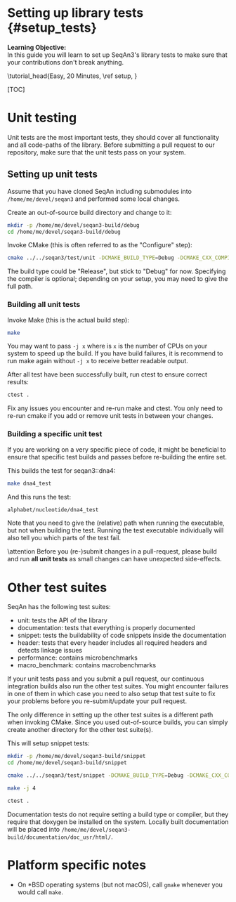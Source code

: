 # Setting up library tests {#setup_tests}

<b>Learning Objective:</b><br>
In this guide you will learn to set up SeqAn3's library tests to make sure that your contributions don't break anything.

\tutorial_head{Easy, 20 Minutes, \ref setup, }

[TOC]

# Unit testing

Unit tests are the most important tests, they should cover all functionality and all code-paths of the library.
Before submitting a pull request to our repository, make sure that the unit tests pass on your system.

## Setting up unit tests

Assume that you have cloned SeqAn including submodules into `/home/me/devel/seqan3` and performed some local changes.

Create an out-of-source build directory and change to it:

```bash
mkdir -p /home/me/devel/seqan3-build/debug
cd /home/me/devel/seqan3-build/debug
```

Invoke CMake (this is often referred to as the "Configure" step):

```bash
cmake ../../seqan3/test/unit -DCMAKE_BUILD_TYPE=Debug -DCMAKE_CXX_COMPILER=g++-7
```

The build type could be "Release", but stick to "Debug" for now. Specifying the compiler is optional; depending on
your setup, you may need to give the full path.

### Building all unit tests

Invoke Make (this is the actual build step):

```bash
make
```

You may want to pass `-j x` where is `x` is the number of CPUs on your system to speed up the build.
If you have build failures, it is recommend to run make again without `-j x` to receive better readable output.

After all test have been successfully built, run ctest to ensure correct results:

```bash
ctest .
```

Fix any issues you encounter and re-run make and ctest.
You only need to re-run cmake if you add or remove unit tests in between your changes.

### Building a specific unit test

If you are working on a very specific piece of code, it might be beneficial to ensure that specific test builds and
passes before re-building the entire set.

This builds the test for seqan3::dna4:

```bash
make dna4_test
```

And this runs the test:

```bash
alphabet/nucleotide/dna4_test
```

Note that you need to give the (relative) path when running the executable, but not when building the test.
Running the test executable individually will also tell you which parts of the test fail.

\attention Before you (re-)submit changes in a pull-request, please build and run **all unit tests** as small changes
can have unexpected side-effects.

# Other test suites

SeqAn has the following test suites:

  * unit: tests the API of the library
  * documentation: tests that everything is properly documented
  * snippet: tests the buildability of code snippets inside the documentation
  * header: tests that every header includes all required headers and detects linkage issues
  * performance: contains microbenchmarks
  * macro_benchmark: contains macrobenchmarks

If your unit tests pass and you submit a pull request, our continuous integration builds also run the other test suites.
You might encounter failures in one of them in which case you need to also setup that test suite to fix your problems
before you re-submit/update your pull request.

The only difference in setting up the other test suites is a different path when invoking CMake.
Since you used out-of-source builds, you can simply create another directory for the other test suite(s).

This will setup snippet tests:

```bash
mkdir -p /home/me/devel/seqan3-build/snippet
cd /home/me/devel/seqan3-build/snippet

cmake ../../seqan3/test/snippet -DCMAKE_BUILD_TYPE=Debug -DCMAKE_CXX_COMPILER=g++-7

make -j 4

ctest .
```

Documentation tests do not require setting a build type or compiler, but they require that doxygen be installed on
the system. Locally built documentation will be placed into
`/home/me/devel/seqan3-build/documentation/doc_usr/html/`.

# Platform specific notes

  * On *BSD operating systems (but not macOS), call `gmake` whenever you would call `make`.
